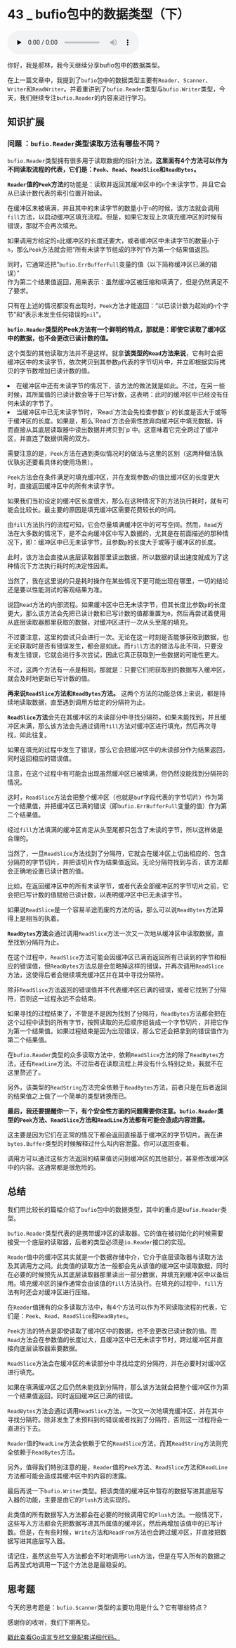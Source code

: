 # 43 _ bufio包中的数据类型（下）

<audio id="audio" title="43 | bufio包中的数据类型（下）" controls="" preload="none"><source id="mp3" src="https://static001.geekbang.org/resource/audio/14/0a/14b60f9568f1135273b78051726a240a.mp3"></audio>

你好，我是郝林，我今天继续分享bufio包中的数据类型。

在上一篇文章中，我提到了`bufio`包中的数据类型主要有`Reader`、`Scanner`、`Writer`和`ReadWriter`。并着重讲到了`bufio.Reader`类型与`bufio.Writer`类型，今天，我们继续专注`bufio.Reader`的内容来进行学习。

## 知识扩展

### 问题 ：`bufio.Reader`类型读取方法有哪些不同？

`bufio.Reader`类型拥有很多用于读取数据的指针方法，**这里面有4个方法可以作为不同读取流程的代表，它们是：`Peek`、`Read`、`ReadSlice`和`ReadBytes`。**

**`Reader`值的`Peek`方法**的功能是：读取并返回其缓冲区中的`n`个未读字节，并且它会从已读计数代表的索引位置开始读。

在缓冲区未被填满，并且其中的未读字节的数量小于`n`的时候，该方法就会调用`fill`方法，以启动缓冲区填充流程。但是，如果它发现上次填充缓冲区的时候有错误，那就不会再次填充。

如果调用方给定的`n`比缓冲区的长度还要大，或者缓冲区中未读字节的数量小于`n`，那么`Peek`方法就会把“所有未读字节组成的序列”作为第一个结果值返回。

同时，它通常还把“`bufio.ErrBufferFull`变量的值（以下简称缓冲区已满的错误）”<br/>
作为第二个结果值返回，用来表示：虽然缓冲区被压缩和填满了，但是仍然满足不了要求。

只有在上述的情况都没有出现时，`Peek`方法才能返回：“以已读计数为起始的`n`个字节”和“表示未发生任何错误的`nil`”。

**`bufio.Reader`类型的Peek方法有一个鲜明的特点，那就是：即使它读取了缓冲区中的数据，也不会更改已读计数的值。**

这个类型的其他读取方法并不是这样。就拿**该类型的`Read`方法来说**，它有时会把缓冲区中的未读字节，依次拷贝到其参数`p`代表的字节切片中，并立即根据实际拷贝的字节数增加已读计数的值。

<li>
在缓冲区中还有未读字节的情况下，该方法的做法就是如此。不过，在另一些时候，其所属值的已读计数会等于已写计数，这表明：此时的缓冲区中已经没有任何未读的字节了。
</li>
<li>
当缓冲区中已无未读字节时，`Read`方法会先检查参数`p`的长度是否大于或等于缓冲区的长度。如果是，那么`Read`方法会索性放弃向缓冲区中填充数据，转而直接从其底层读取器中读出数据并拷贝到`p`中。这意味着它完全跨过了缓冲区，并直连了数据供需的双方。
</li>

需要注意的是，`Peek`方法在遇到类似情况时的做法与这里的区别（这两种做法孰优孰劣还要看具体的使用场景）。

`Peek`方法会在条件满足时填充缓冲区，并在发现参数`n`的值比缓冲区的长度更大时，直接返回缓冲区中的所有未读字节。

如果我们当初设定的缓冲区长度很大，那么在这种情况下的方法执行耗时，就有可能会比较长。最主要的原因是填充缓冲区需要花费较长的时间。

由`fill`方法执行的流程可知，它会尽量填满缓冲区中的可写空间。然而，`Read`方法在大多数的情况下，是不会向缓冲区中写入数据的，尤其是在前面描述的那种情况下，即：缓冲区中已无未读字节，且参数`p`的长度大于或等于缓冲区的长度。

此时，该方法会直接从底层读取器那里读出数据，所以数据的读出速度就成为了这种情况下方法执行耗时的决定性因素。

当然了，我在这里说的只是耗时操作在某些情况下更可能出现在哪里，一切的结论还是要以性能测试的客观结果为准。

说回`Read`方法的内部流程。如果缓冲区中已无未读字节，但其长度比参数`p`的长度更大，那么该方法会先把已读计数和已写计数的值都重置为`0`，然后再尝试着使用从底层读取器那里获取的数据，对缓冲区进行一次从头至尾的填充。

不过要注意，这里的尝试只会进行一次。无论在这一时刻是否能够获取到数据，也无论获取时是否有错误发生，都会是如此。而`fill`方法的做法与此不同，只要没有发生错误，它就会进行多次尝试，因此它真正获取到一些数据的可能性更大。

不过，这两个方法有一点是相同，那就是：只要它们把获取到的数据写入缓冲区，就会及时地更新已写计数的值。

**再来说`ReadSlice`方法和`ReadBytes`方法。** 这两个方法的功能总体上来说，都是持续地读取数据，直至遇到调用方给定的分隔符为止。

**`ReadSlice`方法**会先在其缓冲区的未读部分中寻找分隔符。如果未能找到，并且缓冲区未满，那么该方法会先通过调用`fill`方法对缓冲区进行填充，然后再次寻找，如此往复。

如果在填充的过程中发生了错误，那么它会把缓冲区中的未读部分作为结果返回，同时返回相应的错误值。

注意，在这个过程中有可能会出现虽然缓冲区已被填满，但仍然没能找到分隔符的情况。

这时，`ReadSlice`方法会把整个缓冲区（也就是`buf`字段代表的字节切片）作为第一个结果值，并把缓冲区已满的错误（即`bufio.ErrBufferFull`变量的值）作为第二个结果值。

经过`fill`方法填满的缓冲区肯定从头至尾都只包含了未读的字节，所以这样做是合理的。

当然了，一旦`ReadSlice`方法找到了分隔符，它就会在缓冲区上切出相应的、包含分隔符的字节切片，并把该切片作为结果值返回。无论分隔符找到与否，该方法都会正确地设置已读计数的值。

比如，在返回缓冲区中的所有未读字节，或者代表全部缓冲区的字节切片之前，它会把已写计数的值赋给已读计数，以表明缓冲区中已无未读字节。

如果说`ReadSlice`是一个容易半途而废的方法的话，那么可以说`ReadBytes`方法算得上是相当的执着。

**`ReadBytes`方法**会通过调用`ReadSlice`方法一次又一次地从缓冲区中读取数据，直至找到分隔符为止。

在这个过程中，`ReadSlice`方法可能会因缓冲区已满而返回所有已读到的字节和相应的错误值，但`ReadBytes`方法总是会忽略掉这样的错误，并再次调用`ReadSlice`方法，这使得后者会继续填充缓冲区并在其中寻找分隔符。

除非`ReadSlice`方法返回的错误值并不代表缓冲区已满的错误，或者它找到了分隔符，否则这一过程永远不会结束。

如果寻找的过程结束了，不管是不是因为找到了分隔符，`ReadBytes`方法都会把在这个过程中读到的所有字节，按照读取的先后顺序组装成一个字节切片，并把它作为第一个结果值。如果过程结束是因为出现错误，那么它还会把拿到的错误值作为第二个结果值。

在`bufio.Reader`类型的众多读取方法中，依赖`ReadSlice`方法的除了`ReadBytes`方法，还有`ReadLine`方法。不过后者在读取流程上并没有什么特别之处，我就不在这里赘述了。

另外，该类型的`ReadString`方法完全依赖于`ReadBytes`方法，前者只是在后者返回的结果值之上做了一个简单的类型转换而已。

**最后，我还要提醒你一下，有个安全性方面的问题需要你注意。`bufio.Reader`类型的`Peek`方法、`ReadSlice`方法和`ReadLine`方法都有可能会造成内容泄露。**

这主要是因为它们在正常的情况下都会返回直接基于缓冲区的字节切片。我在讲`bytes.Buffer`类型的时候解释过什么叫内容泄露。你可以返回查看。

调用方可以通过这些方法返回的结果值访问到缓冲区的其他部分，甚至修改缓冲区中的内容。这通常都是很危险的。

## 总结

我们用比较长的篇幅介绍了`bufio`包中的数据类型，其中的重点是`bufio.Reader`类型。

`bufio.Reader`类型代表的是携带缓冲区的读取器。它的值在被初始化的时候需要接受一个底层的读取器，后者的类型必须是`io.Reader`接口的实现。

`Reader`值中的缓冲区其实就是一个数据存储中介，它介于底层读取器与读取方法及其调用方之间。此类值的读取方法一般都会先从该值的缓冲区中读取数据，同时在必要的时候预先从其底层读取器那里读出一部分数据，并填充到缓冲区中以备后用。填充缓冲区的操作通常会由该值的`fill`方法执行。在填充的过程中，`fill`方法有时还会对缓冲区进行压缩。

在`Reader`值拥有的众多读取方法中，有4个方法可以作为不同读取流程的代表，它们是：`Peek`、`Read`、`ReadSlice`和`ReadBytes`。

`Peek`方法的特点是即使读取了缓冲区中的数据，也不会更改已读计数的值。而`Read`方法会在参数值的长度过大，且缓冲区中已无未读字节时，跨过缓冲区并直接向底层读取器索要数据。

`ReadSlice`方法会在缓冲区的未读部分中寻找给定的分隔符，并在必要时对缓冲区进行填充。

如果在填满缓冲区之后仍然未能找到分隔符，那么该方法就会把整个缓冲区作为第一个结果值返回，同时返回缓冲区已满的错误。

`ReadBytes`方法会通过调用`ReadSlice`方法，一次又一次地填充缓冲区，并在其中寻找分隔符。除非发生了未预料到的错误或者找到了分隔符，否则这一过程将会一直进行下去。

`Reader`值的`ReadLine`方法会依赖于它的`ReadSlice`方法，而其`ReadString`方法则完全依赖于`ReadBytes`方法。

另外，值得我们特别注意的是，`Reader`值的`Peek`方法、`ReadSlice`方法和`ReadLine`方法都可能会造成其缓冲区中的内容的泄露。

最后再说一下`bufio.Writer`类型。把该类值的缓冲区中暂存的数据写进其底层写入器的功能，主要是由它的`Flush`方法实现的。

此类值的所有数据写入方法都会在必要的时候调用它的`Flush`方法。一般情况下，这些写入方法都会先把数据写进其所属值的缓冲区，然后再增加该值中的已写计数。但是，在有些时候，`Write`方法和`ReadFrom`方法也会跨过缓冲区，并直接把数据写进其底层写入器。

请记住，虽然这些写入方法都会不时地调用`Flush`方法，但是在写入所有的数据之后再显式地调用一下这个方法总是最稳妥的。

## 思考题

今天的思考题是：`bufio.Scanner`类型的主要功用是什么？它有哪些特点？

感谢你的收听，我们下期再见。

[戳此查看Go语言专栏文章配套详细代码。](https://github.com/hyper0x/Golang_Puzzlers)


